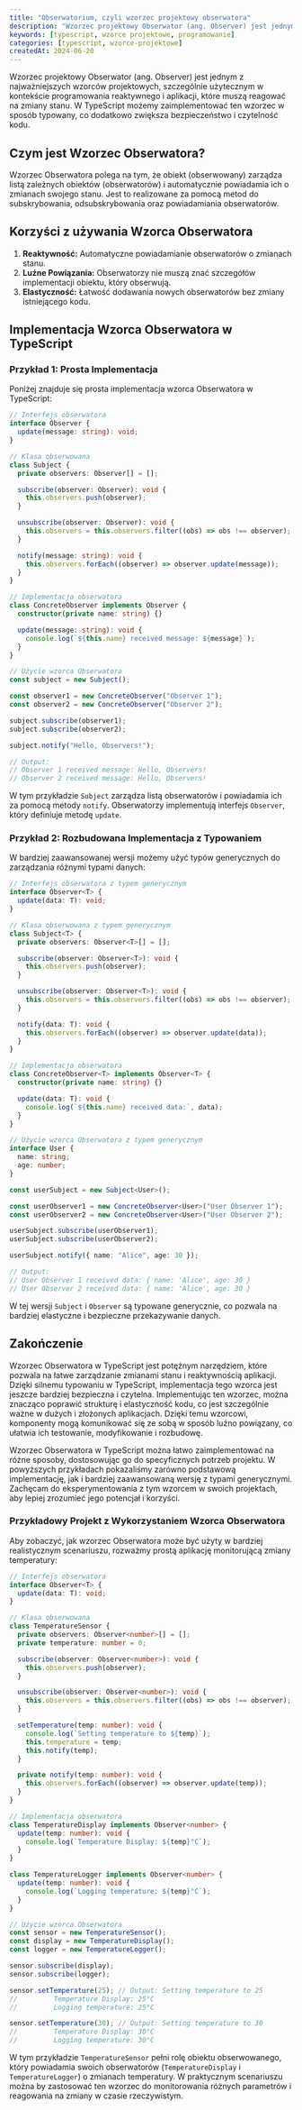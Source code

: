 ```yaml
---
title: "Obserwatorium, czyli wzorzec projektowy obserwatora"
description: "Wzorzec projektowy Obserwator (ang. Observer) jest jednym z najważniejszych wzorców projektowych, szczególnie użytecznym w kontekście programowania reaktywnego i aplikacji, które muszą reagować na zmiany stanu. W TypeScript możemy zaimplementować ten wzorzec w sposób typowany, co dodatkowo zwiększa bezpieczeństwo i czytelność kodu."
keywords: [typescript, wzorce projektowe, programowanie]
categories: [typescript, wzorce-projektowe]
createdAt: 2024-06-20
---
```


Wzorzec projektowy Obserwator (ang. Observer) jest jednym z najważniejszych wzorców projektowych, szczególnie użytecznym w kontekście programowania reaktywnego i aplikacji, które muszą reagować na zmiany stanu. W TypeScript możemy zaimplementować ten wzorzec w sposób typowany, co dodatkowo zwiększa bezpieczeństwo i czytelność kodu.

## Czym jest Wzorzec Obserwatora?

Wzorzec Obserwatora polega na tym, że obiekt (obserwowany) zarządza listą zależnych obiektów (obserwatorów) i automatycznie powiadamia ich o zmianach swojego stanu. Jest to realizowane za pomocą metod do subskrybowania, odsubskrybowania oraz powiadamiania obserwatorów.

## Korzyści z używania Wzorca Obserwatora

1. **Reaktywność:** Automatyczne powiadamianie obserwatorów o zmianach stanu.
2. **Luźne Powiązania:** Obserwatorzy nie muszą znać szczegółów implementacji obiektu, który obserwują.
3. **Elastyczność:** Łatwość dodawania nowych obserwatorów bez zmiany istniejącego kodu.

## Implementacja Wzorca Obserwatora w TypeScript

### Przykład 1: Prosta Implementacja

Poniżej znajduje się prosta implementacja wzorca Obserwatora w TypeScript:

```typescript
// Interfejs obserwatora
interface Observer {
  update(message: string): void;
}

// Klasa obserwowana
class Subject {
  private observers: Observer[] = [];

  subscribe(observer: Observer): void {
    this.observers.push(observer);
  }

  unsubscribe(observer: Observer): void {
    this.observers = this.observers.filter((obs) => obs !== observer);
  }

  notify(message: string): void {
    this.observers.forEach((observer) => observer.update(message));
  }
}

// Implementacja obserwatora
class ConcreteObserver implements Observer {
  constructor(private name: string) {}

  update(message: string): void {
    console.log(`${this.name} received message: ${message}`);
  }
}

// Użycie wzorca Obserwatora
const subject = new Subject();

const observer1 = new ConcreteObserver("Observer 1");
const observer2 = new ConcreteObserver("Observer 2");

subject.subscribe(observer1);
subject.subscribe(observer2);

subject.notify("Hello, Observers!");

// Output:
// Observer 1 received message: Hello, Observers!
// Observer 2 received message: Hello, Observers!
```

W tym przykładzie `Subject` zarządza listą obserwatorów i powiadamia ich za pomocą metody `notify`. Obserwatorzy implementują interfejs `Observer`, który definiuje metodę `update`.

### Przykład 2: Rozbudowana Implementacja z Typowaniem

W bardziej zaawansowanej wersji możemy użyć typów generycznych do zarządzania różnymi typami danych:

```typescript
// Interfejs obserwatora z typem generycznym
interface Observer<T> {
  update(data: T): void;
}

// Klasa obserwowana z typem generycznym
class Subject<T> {
  private observers: Observer<T>[] = [];

  subscribe(observer: Observer<T>): void {
    this.observers.push(observer);
  }

  unsubscribe(observer: Observer<T>): void {
    this.observers = this.observers.filter((obs) => obs !== observer);
  }

  notify(data: T): void {
    this.observers.forEach((observer) => observer.update(data));
  }
}

// Implementacja obserwatora
class ConcreteObserver<T> implements Observer<T> {
  constructor(private name: string) {}

  update(data: T): void {
    console.log(`${this.name} received data:`, data);
  }
}

// Użycie wzorca Obserwatora z typem generycznym
interface User {
  name: string;
  age: number;
}

const userSubject = new Subject<User>();

const userObserver1 = new ConcreteObserver<User>("User Observer 1");
const userObserver2 = new ConcreteObserver<User>("User Observer 2");

userSubject.subscribe(userObserver1);
userSubject.subscribe(userObserver2);

userSubject.notify({ name: "Alice", age: 30 });

// Output:
// User Observer 1 received data: { name: 'Alice', age: 30 }
// User Observer 2 received data: { name: 'Alice', age: 30 }
```

W tej wersji `Subject` i `Observer` są typowane generycznie, co pozwala na bardziej elastyczne i bezpieczne przekazywanie danych.

## Zakończenie

Wzorzec Obserwatora w TypeScript jest potężnym narzędziem, które pozwala na łatwe zarządzanie zmianami stanu i reaktywnością aplikacji. Dzięki silnemu typowaniu w TypeScript, implementacja tego wzorca jest jeszcze bardziej bezpieczna i czytelna. Implementując ten wzorzec, można znacząco poprawić strukturę i elastyczność kodu, co jest szczególnie ważne w dużych i złożonych aplikacjach. Dzięki temu wzorcowi, komponenty mogą komunikować się ze sobą w sposób luźno powiązany, co ułatwia ich testowanie, modyfikowanie i rozbudowę.

Wzorzec Obserwatora w TypeScript można łatwo zaimplementować na różne sposoby, dostosowując go do specyficznych potrzeb projektu. W powyższych przykładach pokazaliśmy zarówno podstawową implementację, jak i bardziej zaawansowaną wersję z typami generycznymi. Zachęcam do eksperymentowania z tym wzorcem w swoich projektach, aby lepiej zrozumieć jego potencjał i korzyści.

### Przykładowy Projekt z Wykorzystaniem Wzorca Obserwatora

Aby zobaczyć, jak wzorzec Obserwatora może być użyty w bardziej realistycznym scenariuszu, rozważmy prostą aplikację monitorującą zmiany temperatury:

```typescript
// Interfejs obserwatora
interface Observer<T> {
  update(data: T): void;
}

// Klasa obserwowana
class TemperatureSensor {
  private observers: Observer<number>[] = [];
  private temperature: number = 0;

  subscribe(observer: Observer<number>): void {
    this.observers.push(observer);
  }

  unsubscribe(observer: Observer<number>): void {
    this.observers = this.observers.filter((obs) => obs !== observer);
  }

  setTemperature(temp: number): void {
    console.log(`Setting temperature to ${temp}`);
    this.temperature = temp;
    this.notify(temp);
  }

  private notify(temp: number): void {
    this.observers.forEach((observer) => observer.update(temp));
  }
}

// Implementacja obserwatora
class TemperatureDisplay implements Observer<number> {
  update(temp: number): void {
    console.log(`Temperature Display: ${temp}°C`);
  }
}

class TemperatureLogger implements Observer<number> {
  update(temp: number): void {
    console.log(`Logging temperature: ${temp}°C`);
  }
}

// Użycie wzorca Obserwatora
const sensor = new TemperatureSensor();
const display = new TemperatureDisplay();
const logger = new TemperatureLogger();

sensor.subscribe(display);
sensor.subscribe(logger);

sensor.setTemperature(25); // Output: Setting temperature to 25
//         Temperature Display: 25°C
//         Logging temperature: 25°C

sensor.setTemperature(30); // Output: Setting temperature to 30
//         Temperature Display: 30°C
//         Logging temperature: 30°C
```

W tym przykładzie `TemperatureSensor` pełni rolę obiektu obserwowanego, który powiadamia swoich obserwatorów (`TemperatureDisplay` i `TemperatureLogger`) o zmianach temperatury. W praktycznym scenariuszu można by zastosować ten wzorzec do monitorowania różnych parametrów i reagowania na zmiany w czasie rzeczywistym.
